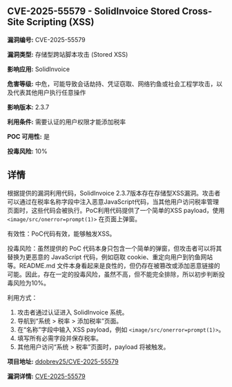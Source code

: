 ## CVE-2025-55579 - SolidInvoice Stored Cross-Site Scripting (XSS)

**漏洞编号:** CVE-2025-55579

**漏洞类型:** 存储型跨站脚本攻击 (Stored XSS)

**影响应用:** SolidInvoice

**危害等级:** 中危，可能导致会话劫持、凭证窃取、网络钓鱼或社会工程学攻击，以及代表其他用户执行任意操作

**影响版本:** 2.3.7

**利用条件:** 需要认证的用户权限才能添加税率

**POC 可用性:** 是

**投毒风险:** 10%

## 详情

根据提供的漏洞利用代码，SolidInvoice 2.3.7版本存在存储型XSS漏洞。攻击者可以通过在税率名称字段中注入恶意JavaScript代码，当其他用户访问税率管理页面时，这些代码会被执行。PoC利用代码提供了一个简单的XSS payload，使用 `<image/src/onerror=prompt(1)>`  在页面上弹窗。

有效性：PoC代码有效，能够触发XSS。

投毒风险：虽然提供的 PoC 代码本身只包含一个简单的弹窗，但攻击者可以将其替换为更恶意的 JavaScript 代码，例如窃取 cookie、重定向用户到钓鱼网站等。README.md 文件本身看起来是良性的，但仍存在被篡改或添加恶意链接的可能。因此，存在一定的投毒风险，虽然不高，但不能完全排除，所以初步判断投毒风险为10%。

利用方式：
1. 攻击者通过认证进入 SolidInvoice 系统。
2. 导航到“系统 > 税率 > 添加税率”页面。
3. 在“名称”字段中输入 XSS payload，例如 `<image/src/onerror=prompt(1)>`。
4. 填写所有必需字段并保存税率。
5. 其他用户访问“系统 > 税率”页面时，payload 将被触发。

**项目地址:** [ddobrev25/CVE-2025-55579](https://github.com/ddobrev25/CVE-2025-55579)

**漏洞详情:** [CVE-2025-55579](https://nvd.nist.gov/vuln/detail/CVE-2025-55579)